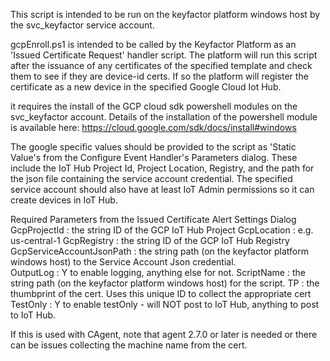 This script is intended to be run on the keyfactor platform windows host by the svc_keyfactor service account.

gcpEnroll.ps1 is intended to be called by the Keyfactor Platform as an 'Issued Certificate Request' handler script.  The platform will run this script after the issuance of any certificates of the specified template and check them to see if they are device-id certs.  If so the platform will register the certificate as a new device in the specified Google Cloud Iot Hub.  

it requires the install of the GCP cloud sdk powershell modules on the svc_keyfactor account.  Details of the installation of the powershell module is available here: https://cloud.google.com/sdk/docs/install#windows

The google specific values should be provided to the script as 'Static Value's from the Configure Event Handler's Parameters dialog.
These include the IoT Hub Project Id, Project Location, Registry, and the path for the json file containing the service account credential.  The specified service account should also have at least IoT Admin permissions so it can create devices in IoT Hub.

Required Parameters from the Issued Certificate Alert Settings Dialog
GcpProjectId : the string ID of the GCP IoT Hub Project
GcpLocation : e.g. us-central-1
GcpRegistry : the string ID of the GCP IoT Hub Registry
GcpServiceAccountJsonPath : the string path (on the keyfactor platform windows host) to the Service Account Json credential.  
OutputLog : Y to enable logging, anything else for not.
ScriptName : the string path (on the keyfactor platform windows host) for the script.
TP : the thumbprint of the cert.  Uses this unique ID to collect the appropriate cert
TestOnly : Y to enable testOnly - will NOT post to IoT Hub, anything to post to IoT Hub.

If this is used with CAgent, note that agent 2.7.0 or later is needed or there can be issues collecting the machine name from the cert.
